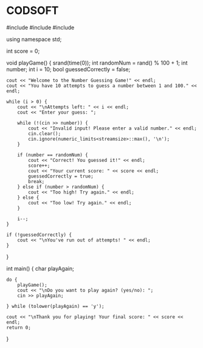 # CODSOFT
#include <iostream>
#include <cstdlib>
#include <ctime>

using namespace std;

int score = 0;

void playGame() {
    srand(time(0));
    int randomNum = rand() % 100 + 1; 
    int number;
    int i = 10;
    bool guessedCorrectly = false;

    cout << "Welcome to the Number Guessing Game!" << endl;
    cout << "You have 10 attempts to guess a number between 1 and 100." << endl;

    while (i > 0) {
        cout << "\nAttempts left: " << i << endl;
        cout << "Enter your guess: ";

        while (!(cin >> number)) {
            cout << "Invalid input! Please enter a valid number." << endl;
            cin.clear();
            cin.ignore(numeric_limits<streamsize>::max(), '\n'); 
        }

        if (number == randomNum) {
            cout << "Correct! You guessed it!" << endl;
            score++;
            cout << "Your current score: " << score << endl;
            guessedCorrectly = true;
            break;
        } else if (number > randomNum) {
            cout << "Too high! Try again." << endl;
        } else {
            cout << "Too low! Try again." << endl;
        }

        i--;
    }

    if (!guessedCorrectly) {
        cout << "\nYou've run out of attempts! " << endl;
    }
}

int main() {
    char playAgain;
    
    do {
        playGame();
        cout << "\nDo you want to play again? (yes/no): ";
        cin >> playAgain;
        
    } while (tolower(playAgain) == 'y');

    cout << "\nThank you for playing! Your final score: " << score << endl;
    return 0;
}
